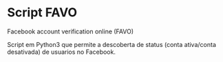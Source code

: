 # Script FAVO

Facebook account verification online (FAVO)

Script em Python3 que permite a descoberta de status (conta ativa/conta desativada) de usuarios no Facebook.
